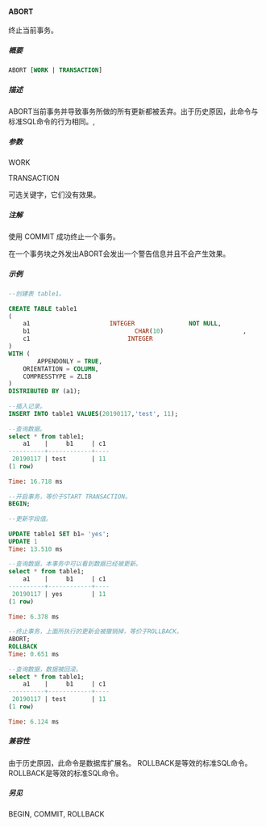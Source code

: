 #### ABORT

终止当前事务。

##### 概要

```sql
ABORT [WORK | TRANSACTION]
```

##### 描述

ABORT当前事务并导致事务所做的所有更新都被丢弃。出于历史原因，此命令与标准SQL命令的行为相同。,

##### 参数

WORK

TRANSACTION

可选关键字，它们没有效果。

##### 注解

使用 COMMIT 成功终止一个事务。

在一个事务块之外发出ABORT会发出一个警告信息并且不会产生效果。

##### 示例

```sql
--创建表 table1。
 
CREATE TABLE table1
(
    a1                      INTEGER               NOT NULL,
    b1                             CHAR(10)                      ,
    c1                           INTEGER                       
)
WITH (
        APPENDONLY = TRUE,
    ORIENTATION = COLUMN,
    COMPRESSTYPE = ZLIB
)
DISTRIBUTED BY (a1);
 
--插入记录。
INSERT INTO table1 VALUES(20190117,'test', 11);
 
--查询数据。
select * from table1;
    a1    |     b1     | c1 
----------+------------+----
 20190117 | test       | 11
(1 row)
 
Time: 16.718 ms
 
--开启事务，等价于START TRANSACTION。
BEGIN;
 
--更新字段值。
 
UPDATE table1 SET b1= 'yes';
UPDATE 1
Time: 13.510 ms
 
--查询数据，本事务中可以看到数据已经被更新。
select * from table1;
    a1    |     b1     | c1 
----------+------------+----
 20190117 | yes        | 11
(1 row)
 
Time: 6.378 ms
 
--终止事务，上面所执行的更新会被撤销掉，等价于ROLLBACK。
ABORT; 
ROLLBACK
Time: 0.651 ms
 
--查询数据，数据被回滚。
select * from table1;
    a1    |     b1     | c1 
----------+------------+----
 20190117 | test       | 11
(1 row)
 
Time: 6.124 ms
```

 

##### 兼容性

由于历史原因，此命令是数据库扩展名。 ROLLBACK是等效的标准SQL命令。ROLLBACK是等效的标准SQL命令。

##### 另见

BEGIN, COMMIT, ROLLBACK